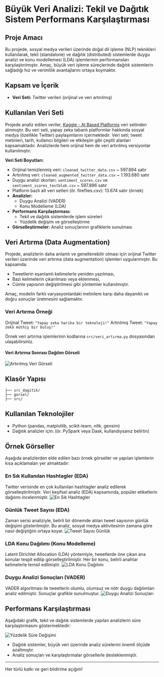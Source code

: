 # Büyük Veri Analizi: Tekil ve Dağıtık Sistem Performans Karşılaştırması

## Proje Amacı
Bu projede, sosyal medya verileri üzerinde doğal dil işleme (NLP) teknikleri kullanılarak, tekil (standalone) ve dağıtık (distributed) sistemlerde duygu analizi ve konu modellemesi (LDA) işlemlerinin performansları karşılaştırılmıştır. Amaç, büyük veri işleme süreçlerinde dağıtık sistemlerin sağladığı hız ve verimlilik avantajlarını ortaya koymaktır.

## Kapsam ve İçerik
- **Veri Seti:** Twitter verileri (orijinal ve veri artırılmış)

## Kullanılan Veri Seti

Projede analiz edilen veriler, [Kaggle - AI Based Platforms](https://www.kaggle.com/datasets/sinatavakoli/ai-based-platforms) veri setinden alınmıştır. Bu veri seti, yapay zeka tabanlı platformlar hakkında sosyal medya (özellikle Twitter) paylaşımlarını içermektedir. Veri seti; tweet metinleri, tarih, kullanıcı bilgileri ve etkileşim gibi çeşitli alanları kapsamaktadır. Analizlerde hem orijinal hem de veri artırılmış versiyonlar kullanılmıştır.

**Veri Seti Boyutları:**
- Orijinal temizlenmiş veri: `cleaned_twitter_data.csv` ~ 597.894 satır
- Artırılmış veri: `cleaned_augmented_twitter_data.csv` ~ 1.193.680 satır
- Duygu analizi skorları: `sentiment_scores.csv` ve `sentiment_scores_textblob.csv` ~ 597.896 satır
- Platform bazlı alt veri setleri (ör. fireflies.csv): 13.674 satır (örnek)
- **Analizler:**
  - Duygu Analizi (VADER)
  - Konu Modelleme (LDA)
- **Performans Karşılaştırması:**
  - Tekil ve dağıtık sistemlerde işlem süreleri
  - Yüzdelik değişim ve görselleştirme
- **Görselleştirmeler:** Analiz sonuçlarının grafiklerle sunulması

## Veri Artırma (Data Augmentation)
Projede, analizlerin daha anlamlı ve genellenebilir olması için orijinal Twitter verileri üzerinde veri artırma (data augmentation) işlemleri uygulanmıştır. Bu kapsamda:
- Tweetlerin eşanlamlı kelimelerle yeniden yazılması,
- Bazı kelimelerin çıkarılması veya eklenmesi,
- Cümle yapısının değiştirilmesi gibi yöntemler kullanılmıştır.

Amaç, modelin farklı varyasyonlardaki metinlere karşı daha dayanıklı ve doğru sonuçlar üretmesini sağlamaktır.

### Veri Artırma Örneği
Orijinal Tweet: `"Yapay zeka harika bir teknoloji!"`
Artırılmış Tweet: `"Yapay zekâ müthiş bir buluş!"`

Örnek veri artırma işlemlerinin kodlarına `src/veri_artırma.py` dosyasından ulaşabilirsiniz.

#### Veri Artırma Sonrası Dağılım Görseli
![Artırılmış Veri Görseli](gorsel/artirilmis_veri.png)

## Klasör Yapısı
```
├── src_dagitik/
├── gorsel/
├── src/
```

## Kullanılan Teknolojiler
- Python (pandas, matplotlib, scikit-learn, nltk, gensim)
- Dağıtık analizler için: (ör. PySpark veya Dask, kullandıysanız belirtin)


## Örnek Görseller

Aşağıda analizlerden elde edilen bazı örnek görseller ve yapılan işlemlerin kısa açıklamaları yer almaktadır:

### En Sık Kullanılan Hashtagler (EDA)
Twitter verisinde en çok kullanılan hashtagler analiz edilerek görselleştirilmiştir. Veri keşifsel analiz (EDA) kapsamında, popüler etiketlerin dağılımı incelenmiştir.
![En Sık Hashtagler](gorsel/en_sik_hashtagler.png)

### Günlük Tweet Sayısı (EDA)
Zaman serisi analiziyle, belirli bir dönemde atılan tweet sayısının günlük değişimi gösterilmiştir. Bu analiz, sosyal medya aktivitesinin zamana göre nasıl değiştiğini ortaya koyar.
![Tweet Sayısı Günlük](gorsel/tweet_sayisi_gunluk.png)

### LDA Konu Dağılımı (Konu Modelleme)
Latent Dirichlet Allocation (LDA) yöntemiyle, tweetlerde öne çıkan ana konular tespit edilip görselleştirilmiştir. Her bir konu, belirli anahtar kelimelerle temsil edilmiştir.
![LDA Konu Dağılımı](gorsel/LDA/ldakonular.png)

### Duygu Analizi Sonuçları (VADER)
VADER algoritması ile tweetlerin olumlu, olumsuz ve nötr duygu dağılımları analiz edilmiştir. Sonuçlar grafikle sunulmuştur.
![Duygu Analizi Sonuçları](gorsel/DUYGU/duygu_analizi_sonuclari.png)

## Performans Karşılaştırması
Aşağıdaki grafik, tekil ve dağıtık sistemlerde yapılan analizlerin süre karşılaştırmasını göstermektedir:

![Yüzdelik Süre Değişimi](gorsel/yuzdelik_degisim_postere_uygun3.png)

- Dağıtık sistemler, büyük veri üzerinde analiz sürelerini önemli ölçüde azaltmıştır.
- Analiz sonuçları ve karşılaştırmalar görsellerle desteklenmiştir.

---

Her türlü katkı ve geri bildirime açığım!

